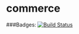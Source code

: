 commerce
========
###Badges:
[![Build Status](https://travis-ci.org/MikeBBarreiro/commerce.svg?branch=master)](https://travis-ci.org/MikeBBarreiro/commerce)
